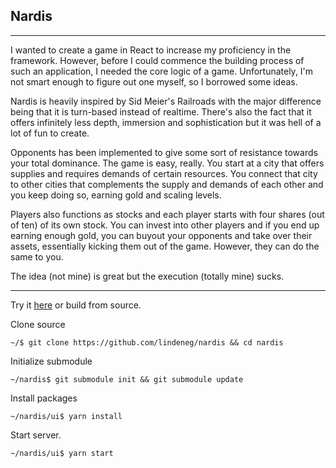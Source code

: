 ## Nardis

---

I wanted to create a game in React to increase my proficiency in the framework. However, before I could commence the building process of such an application, I needed the core logic of a game. Unfortunately, I'm not smart enough to figure out one myself, so I borrowed some ideas.

Nardis is heavily inspired by Sid Meier's Railroads with the major difference being that it is turn-based instead of realtime. There's also the fact that it offers infinitely less depth, immersion and sophistication but it was hell of a lot of fun to create.

Opponents has been implemented to give some sort of resistance towards your total dominance. The game is easy, really. You start at a city that offers supplies and requires demands of certain resources. You connect that city to other cities that complements the supply and demands of each other and you keep doing so, earning gold and scaling levels.

Players also functions as stocks and each player starts with four shares (out of ten) of its own stock. You can invest into other players and if you end up earning enough gold, you can buyout your opponents and take over their assets, essentially kicking them out of the game. However, they can do the same to you.

The idea (not mine) is great but the execution (totally mine) sucks.

---

Try it [here](https://nardis.lindeneg.org) or build from source.

Clone source

`~/$ git clone https://github.com/lindeneg/nardis && cd nardis`

Initialize submodule

`~/nardis$ git submodule init && git submodule update`

Install packages

`~/nardis/ui$ yarn install`

Start server.

`~/nardis/ui$ yarn start`
